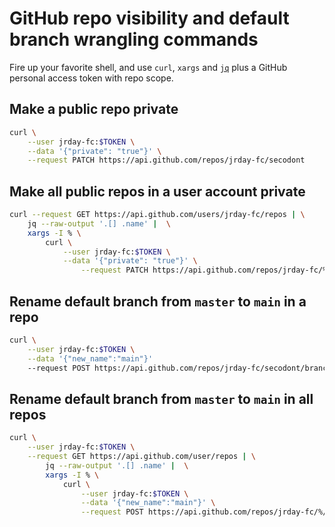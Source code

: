 # GitHub repo visibility and default branch wrangling commands

Fire up your favorite shell, and use `curl`, `xargs` and [`jq`](https://stedolan.github.io/jq/) plus a GitHub personal access token with repo scope. 

## Make a public repo private

```bash
curl \
	--user jrday-fc:$TOKEN \
	--data '{"private": "true"}' \
	--request PATCH https://api.github.com/repos/jrday-fc/secodont
```

## Make all public repos in a user account private

```bash
curl --request GET https://api.github.com/users/jrday-fc/repos | \
	jq --raw-output '.[] .name' |  \
 	xargs -I % \
		curl \
			--user jrday-fc:$TOKEN \
			--data '{"private": "true"}' \
    			--request PATCH https://api.github.com/repos/jrday-fc/%
```

## Rename default branch from `master` to `main` in a repo

```bash
curl \
	--user jrday-fc:$TOKEN \
 	--data '{"new_name":"main"}'
	--request POST https://api.github.com/repos/jrday-fc/secodont/branches/master/rename
```

## Rename default branch from `master` to `main` in all repos

```bash
curl \
	--user jrday-fc:$TOKEN \
	--request GET https://api.github.com/user/repos | \
		jq --raw-output '.[] .name' |  \
		xargs -I % \
			curl \
				--user jrday-fc:$TOKEN \
				--data '{"new_name":"main"}' \
				--request POST https://api.github.com/repos/jrday-fc/%/branches/master/rename
```
